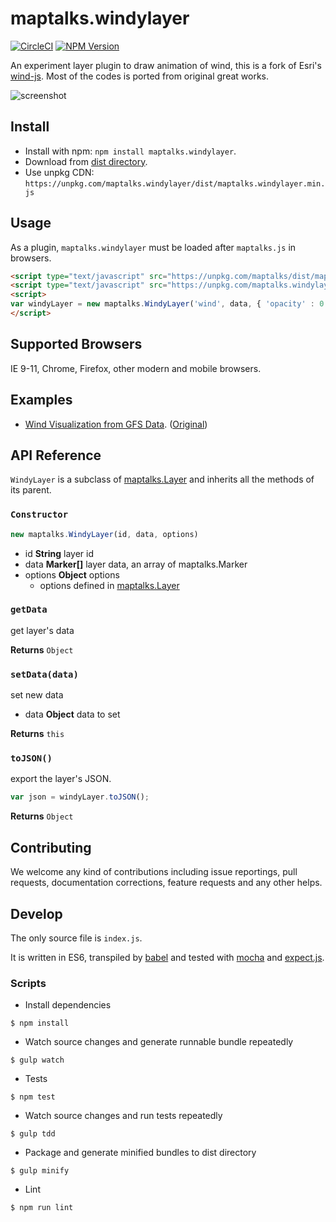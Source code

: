 # maptalks.windylayer

[![CircleCI](https://circleci.com/gh/fuzhenn/maptalks.windylayer.svg?style=svg)](https://circleci.com/gh/fuzhenn/maptalks.windylayer) [![NPM Version](https://img.shields.io/npm/v/maptalks.windylayer.svg)](https://github.com/maptalks/maptalks.windylayer)

An experiment layer plugin to draw animation of wind, this is a fork of Esri's [wind-js](https://github.com/Esri/wind-js). Most of the codes is ported from original great works.

![screenshot](https://camo.githubusercontent.com/23c6c087b534f84b8579722e46431141ef72c748/68747470733a2f2f662e636c6f75642e6769746875622e636f6d2f6173736574732f3335313136342f323334393839352f33366261316339612d613536392d313165332d383539642d3564373533656130383938632e6a706567)

## Install
  
* Install with npm: ```npm install maptalks.windylayer```. 
* Download from [dist directory](https://github.com/maptalks/maptalks.windylayer/tree/gh-pages/dist).
* Use unpkg CDN: ```https://unpkg.com/maptalks.windylayer/dist/maptalks.windylayer.min.js```

## Usage

As a plugin, ```maptalks.windylayer``` must be loaded after ```maptalks.js``` in browsers.
```html
<script type="text/javascript" src="https://unpkg.com/maptalks/dist/maptalks.min.js"></script>
<script type="text/javascript" src="https://unpkg.com/maptalks.windylayer/dist/maptalks.windylayer.min.js"></script>
<script>
var windyLayer = new maptalks.WindyLayer('wind', data, { 'opacity' : 0.3 }).addTo(map);
</script>
```

## Supported Browsers

IE 9-11, Chrome, Firefox, other modern and mobile browsers.

## Examples

* [Wind Visualization from GFS Data](https://maptalks.github.io/maptalks.windylayer/demo/). ([Original](http://esri.github.io/wind-js/))

## API Reference

```WindyLayer``` is a subclass of [maptalks.Layer](http://docs.maptalks.org/api/maptalks.Layer.html) and inherits all the methods of its parent.

### `Constructor`

```javascript
new maptalks.WindyLayer(id, data, options)
```

* id **String** layer id
* data **Marker[]** layer data, an array of maptalks.Marker
* options **Object** options
    * options defined in [maptalks.Layer](http://docs.maptalks.org/api/maptalks.Layer.html)

### `getData`

get layer's data

**Returns** `Object`

### `setData(data)`

set new data

* data **Object** data to set

**Returns** `this`

### `toJSON()`

export the layer's JSON.

```javascript
var json = windyLayer.toJSON();
```

**Returns** `Object`

## Contributing

We welcome any kind of contributions including issue reportings, pull requests, documentation corrections, feature requests and any other helps.

## Develop

The only source file is ```index.js```.

It is written in ES6, transpiled by [babel](https://babeljs.io/) and tested with [mocha](https://mochajs.org) and [expect.js](https://github.com/Automattic/expect.js).

### Scripts

* Install dependencies
```shell
$ npm install
```

* Watch source changes and generate runnable bundle repeatedly
```shell
$ gulp watch
```

* Tests
```shell
$ npm test
```

* Watch source changes and run tests repeatedly
```shell
$ gulp tdd
```

* Package and generate minified bundles to dist directory
```shell
$ gulp minify
```

* Lint
```shell
$ npm run lint
```
